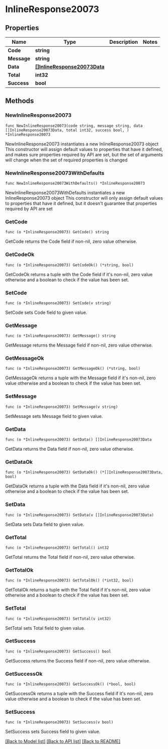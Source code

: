 # InlineResponse20073

## Properties

Name | Type | Description | Notes
------------ | ------------- | ------------- | -------------
**Code** | **string** |  | 
**Message** | **string** |  | 
**Data** | [**[]InlineResponse20073Data**](InlineResponse20073Data.md) |  | 
**Total** | **int32** |  | 
**Success** | **bool** |  | 

## Methods

### NewInlineResponse20073

`func NewInlineResponse20073(code string, message string, data []InlineResponse20073Data, total int32, success bool, ) *InlineResponse20073`

NewInlineResponse20073 instantiates a new InlineResponse20073 object
This constructor will assign default values to properties that have it defined,
and makes sure properties required by API are set, but the set of arguments
will change when the set of required properties is changed

### NewInlineResponse20073WithDefaults

`func NewInlineResponse20073WithDefaults() *InlineResponse20073`

NewInlineResponse20073WithDefaults instantiates a new InlineResponse20073 object
This constructor will only assign default values to properties that have it defined,
but it doesn't guarantee that properties required by API are set

### GetCode

`func (o *InlineResponse20073) GetCode() string`

GetCode returns the Code field if non-nil, zero value otherwise.

### GetCodeOk

`func (o *InlineResponse20073) GetCodeOk() (*string, bool)`

GetCodeOk returns a tuple with the Code field if it's non-nil, zero value otherwise
and a boolean to check if the value has been set.

### SetCode

`func (o *InlineResponse20073) SetCode(v string)`

SetCode sets Code field to given value.


### GetMessage

`func (o *InlineResponse20073) GetMessage() string`

GetMessage returns the Message field if non-nil, zero value otherwise.

### GetMessageOk

`func (o *InlineResponse20073) GetMessageOk() (*string, bool)`

GetMessageOk returns a tuple with the Message field if it's non-nil, zero value otherwise
and a boolean to check if the value has been set.

### SetMessage

`func (o *InlineResponse20073) SetMessage(v string)`

SetMessage sets Message field to given value.


### GetData

`func (o *InlineResponse20073) GetData() []InlineResponse20073Data`

GetData returns the Data field if non-nil, zero value otherwise.

### GetDataOk

`func (o *InlineResponse20073) GetDataOk() (*[]InlineResponse20073Data, bool)`

GetDataOk returns a tuple with the Data field if it's non-nil, zero value otherwise
and a boolean to check if the value has been set.

### SetData

`func (o *InlineResponse20073) SetData(v []InlineResponse20073Data)`

SetData sets Data field to given value.


### GetTotal

`func (o *InlineResponse20073) GetTotal() int32`

GetTotal returns the Total field if non-nil, zero value otherwise.

### GetTotalOk

`func (o *InlineResponse20073) GetTotalOk() (*int32, bool)`

GetTotalOk returns a tuple with the Total field if it's non-nil, zero value otherwise
and a boolean to check if the value has been set.

### SetTotal

`func (o *InlineResponse20073) SetTotal(v int32)`

SetTotal sets Total field to given value.


### GetSuccess

`func (o *InlineResponse20073) GetSuccess() bool`

GetSuccess returns the Success field if non-nil, zero value otherwise.

### GetSuccessOk

`func (o *InlineResponse20073) GetSuccessOk() (*bool, bool)`

GetSuccessOk returns a tuple with the Success field if it's non-nil, zero value otherwise
and a boolean to check if the value has been set.

### SetSuccess

`func (o *InlineResponse20073) SetSuccess(v bool)`

SetSuccess sets Success field to given value.



[[Back to Model list]](../README.md#documentation-for-models) [[Back to API list]](../README.md#documentation-for-api-endpoints) [[Back to README]](../README.md)


